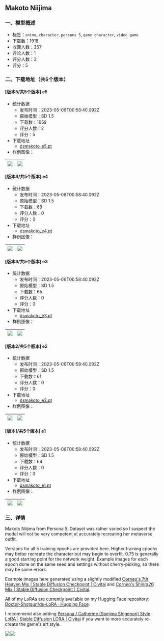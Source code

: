 ## Makoto Niijima
### 一、模型概述

- 标签：`anime`, `character`, `persona 5`, `game character`, `video game`
- 下载数：1918
- 收藏人数：257
- 评论人数：1
- 评分人数：2
- 评分：5

### 二、下载地址（共5个版本）

#### [版本5/共5个版本] e5

- 统计数据
  - 发布时间：2023-05-06T00:58:40.092Z
  - 原始模型：SD 1.5
  - 下载数：1659
  - 评分人数：2
  - 评分：5
- 下载地址
  - [dsmakoto_e5.pt](https://civitai.com/api/download/models/7053)
- 样例图像：

| <img src="https://image.civitai.com/xG1nkqKTMzGDvpLrqFT7WA/e6bc2227-a020-4e6b-db15-661654778600/width=450/64946.jpeg" /> | <img src="https://image.civitai.com/xG1nkqKTMzGDvpLrqFT7WA/f613a745-3126-4e57-4eb4-fe00935fe700/width=450/65017.jpeg" /> |
| ---- | ---- |

#### [版本4/共5个版本] e4

- 统计数据
  - 发布时间：2023-05-06T00:58:40.092Z
  - 原始模型：SD 1.5
  - 下载数：69
  - 评分人数：0
  - 评分：0
- 下载地址
  - [dsmakoto_e4.pt](https://civitai.com/api/download/models/7054)
- 样例图像：

| <img src="https://image.civitai.com/xG1nkqKTMzGDvpLrqFT7WA/69ba5b4a-d990-4406-1159-3e6f3f01ef00/width=450/64947.jpeg" /> | <img src="https://image.civitai.com/xG1nkqKTMzGDvpLrqFT7WA/54469a45-95cb-466d-91e1-3330b3fb0b00/width=450/65018.jpeg" /> |
| ---- | ---- |

#### [版本3/共5个版本] e3

- 统计数据
  - 发布时间：2023-05-06T00:58:40.092Z
  - 原始模型：SD 1.5
  - 下载数：65
  - 评分人数：0
  - 评分：0
- 下载地址
  - [dsmakoto_e3.pt](https://civitai.com/api/download/models/7055)
- 样例图像：

| <img src="https://image.civitai.com/xG1nkqKTMzGDvpLrqFT7WA/52df303e-786b-43ae-c3af-aecdb1dcfc00/width=450/64948.jpeg" /> | <img src="https://image.civitai.com/xG1nkqKTMzGDvpLrqFT7WA/8b0aea5e-a2a8-4685-8646-3d9c95ca1c00/width=450/65019.jpeg" /> |
| ---- | ---- |

#### [版本2/共5个版本] e2

- 统计数据
  - 发布时间：2023-05-06T00:58:40.092Z
  - 原始模型：SD 1.5
  - 下载数：61
  - 评分人数：0
  - 评分：0
- 下载地址
  - [dsmakoto_e2.pt](https://civitai.com/api/download/models/7056)
- 样例图像：

| <img src="https://image.civitai.com/xG1nkqKTMzGDvpLrqFT7WA/487241ee-99c5-4b0b-5cce-0c70669ed100/width=450/64949.jpeg" /> | <img src="https://image.civitai.com/xG1nkqKTMzGDvpLrqFT7WA/bc5a4beb-5c5c-4517-8c75-977c98551c00/width=450/65020.jpeg" /> |
| ---- | ---- |

#### [版本1/共5个版本] e1

- 统计数据
  - 发布时间：2023-05-06T00:58:40.092Z
  - 原始模型：SD 1.5
  - 下载数：64
  - 评分人数：0
  - 评分：0
- 下载地址
  - [dsmakoto_e1.pt](https://civitai.com/api/download/models/7057)
- 样例图像：

| <img src="https://image.civitai.com/xG1nkqKTMzGDvpLrqFT7WA/9d19df45-c244-4b43-f575-11edd7afe700/width=450/64950.jpeg" /> | <img src="https://image.civitai.com/xG1nkqKTMzGDvpLrqFT7WA/7cf2470c-0af3-4292-50fc-8d4b90543800/width=450/65021.jpeg" /> |
| ---- | ---- |


### 三、详情
<p>Makoto Niijima from Persona 5. Dataset was rather varied so I suspect the model will not be very competent at accurately recreating her metaverse outfit.</p><p></p><p>Versions for all 5 training epochs are provided here. Higher training epochs may better recreate the character but may begin to overfit. 0.75 is generally a good starting point for the network weight. Example images for each epoch done on the same seed and settings without cherry-picking, so there may be some errors.</p><p></p><p>Example images here generated using a slightly modified <a target="_blank" rel="ugc" href="https://civitai.com/models/4669/corneos-7th-heaven-mix">Corneo's 7th Heaven Mix | Stable Diffusion Checkpoint | Civitai</a> and <a target="_blank" rel="ugc" href="https://civitai.com/models/5943/corneos-shinra26-mix">Corneo's Shinra26 Mix | Stable Diffusion Checkpoint | Civitai</a>.</p><p></p><p>All of my LoRAs are currently available on my Hugging Face repository: <a target="_blank" rel="ugc" href="https://huggingface.co/Doctor-Shotgun/ds-LoRA">Doctor-Shotgun/ds-LoRA · Hugging Face</a>.</p><p></p><p>I recommend also adding <a target="_blank" rel="ugc" href="https://civitai.com/models/6025/persona-catherine-soejima-shigenori-style-lora">Persona / Catherine (Soejima Shigenori) Style LoRA | Stable Diffusion LORA | Civitai</a> if you want to more accurately re-create the game's art style.</p><p></p><img src="https://imagecache.civitai.com/xG1nkqKTMzGDvpLrqFT7WA/d0f4404c-b150-42a8-d1cb-d9c5c35e3500/width=525" /><img src="https://imagecache.civitai.com/xG1nkqKTMzGDvpLrqFT7WA/46062899-f5ed-4fb1-9fcf-bfc198ed3000/width=525" />